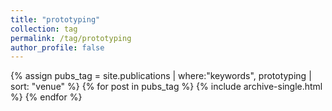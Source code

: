 ```yaml
---
title: "prototyping"
collection: tag
permalink: /tag/prototyping
author_profile: false
---
```

{% assign pubs_tag = site.publications | where:"keywords", prototyping | sort: "venue" %}
{% for post in pubs_tag %}
  {% include archive-single.html %}
{% endfor %}